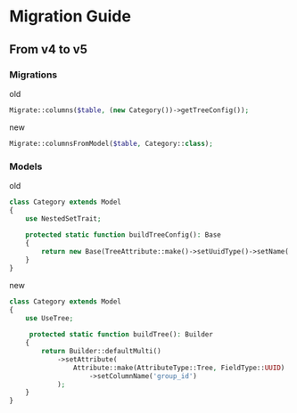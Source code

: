 # Migration Guide

## From v4 to v5

### Migrations

old

```php
Migrate::columns($table, (new Category())->getTreeConfig());
```

new

```php
Migrate::columnsFromModel($table, Category::class);
```

### Models

old

```php
class Category extends Model
{
    use NestedSetTrait;
    
    protected static function buildTreeConfig(): Base
    {
        return new Base(TreeAttribute::make()->setUuidType()->setName('group_id')->setAutoGenerate(false));
    }
}
```

new

```php
class Category extends Model
{
    use UseTree;
    
     protected static function buildTree(): Builder
    {
        return Builder::defaultMulti()
            ->setAttribute(
                Attribute::make(AttributeType::Tree, FieldType::UUID)
                    ->setColumnName('group_id')
            );
    }
}
```
